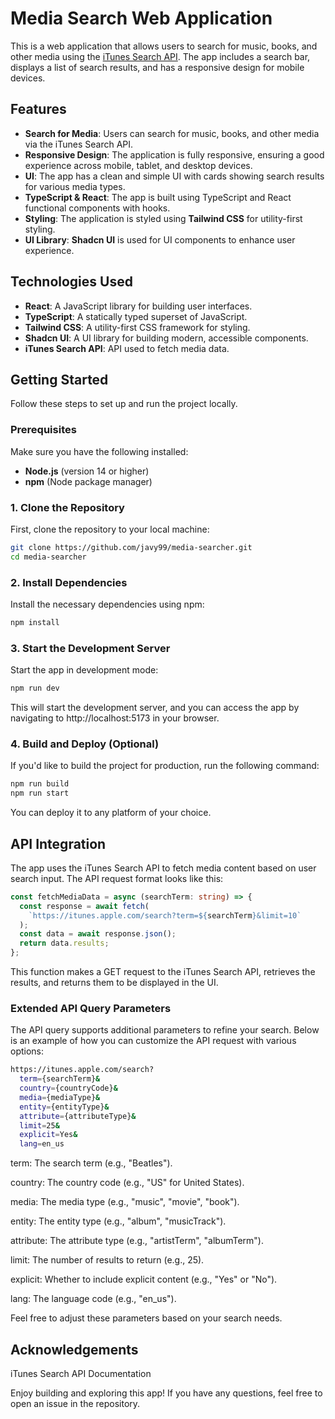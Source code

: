 # Media Search Web Application

This is a web application that allows users to search for music, books, and other media using the [iTunes Search API](https://developer.apple.com/library/archive/documentation/AudioVideo/Conceptual/iTuneSearchAPI/Searching.html#//apple_ref/doc/uid/TP40017632-CH5-SW1). The app includes a search bar, displays a list of search results, and has a responsive design for mobile devices.

## Features

- **Search for Media**: Users can search for music, books, and other media via the iTunes Search API.
- **Responsive Design**: The application is fully responsive, ensuring a good experience across mobile, tablet, and desktop devices.
- **UI**: The app has a clean and simple UI with cards showing search results for various media types.
- **TypeScript & React**: The app is built using TypeScript and React functional components with hooks.
- **Styling**: The application is styled using **Tailwind CSS** for utility-first styling.
- **UI Library**: **Shadcn UI** is used for UI components to enhance user experience.

## Technologies Used

- **React**: A JavaScript library for building user interfaces.
- **TypeScript**: A statically typed superset of JavaScript.
- **Tailwind CSS**: A utility-first CSS framework for styling.
- **Shadcn UI**: A UI library for building modern, accessible components.
- **iTunes Search API**: API used to fetch media data.

## Getting Started

Follow these steps to set up and run the project locally.

### Prerequisites

Make sure you have the following installed:
- **Node.js** (version 14 or higher)
- **npm** (Node package manager)

### 1. Clone the Repository

First, clone the repository to your local machine:

```bash
git clone https://github.com/javy99/media-searcher.git
cd media-searcher
```

### 2. Install Dependencies

Install the necessary dependencies using npm:

```bash
npm install
```

### 3. Start the Development Server

Start the app in development mode:

```bash
npm run dev
```

This will start the development server, and you can access the app by navigating to http://localhost:5173 in your browser.

### 4. Build and Deploy (Optional)

If you'd like to build the project for production, run the following command:

```bash
npm run build
npm run start
```

You can deploy it to any platform of your choice.

## API Integration

The app uses the iTunes Search API to fetch media content based on user search input. The API request format looks like this:

```typescript
const fetchMediaData = async (searchTerm: string) => {
  const response = await fetch(
    `https://itunes.apple.com/search?term=${searchTerm}&limit=10`
  );
  const data = await response.json();
  return data.results;
};
```
This function makes a GET request to the iTunes Search API, retrieves the results, and returns them to be displayed in the UI.

### Extended API Query Parameters
The API query supports additional parameters to refine your search. Below is an example of how you can customize the API request with various options:

```bash
https://itunes.apple.com/search?
  term={searchTerm}&
  country={countryCode}&
  media={mediaType}&
  entity={entityType}&
  attribute={attributeType}&
  limit=25&
  explicit=Yes&
  lang=en_us
```

term: The search term (e.g., "Beatles").

country: The country code (e.g., "US" for United States).

media: The media type (e.g., "music", "movie", "book").

entity: The entity type (e.g., "album", "musicTrack").

attribute: The attribute type (e.g., "artistTerm", "albumTerm").

limit: The number of results to return (e.g., 25).

explicit: Whether to include explicit content (e.g., "Yes" or "No").

lang: The language code (e.g., "en_us").
  
Feel free to adjust these parameters based on your search needs.

## Acknowledgements
iTunes Search API Documentation

Enjoy building and exploring this app! If you have any questions, feel free to open an issue in the repository.



